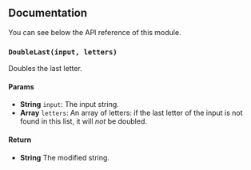 ## Documentation

You can see below the API reference of this module.

### `DoubleLast(input, letters)`
Doubles the last letter.

#### Params

- **String** `input`: The input string.
- **Array** `letters`: An array of letters: if the last letter of the input is not found in this list, it will *not* be doubled.

#### Return
- **String** The modified string.

